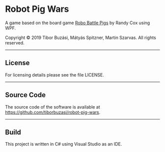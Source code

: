 # Robot Pig Wars

A game based on the board game [Robo Battle Pigs](http://cox-tv.com/games/mygames/robobattlepigs.html)
by Randy Cox using WPF.

Copyright © 2019 Tibor Buzási, Mátyás Spitzner, Martin Szarvas. All rights reserved.

---

## License

For licensing details please see the file LICENSE.

---

## Source Code

The source code of the software is available at
https://github.com/tiborbuzasi/robot-pig-wars.

---

## Build

This project is written in C# using Visual Studio as an IDE.
